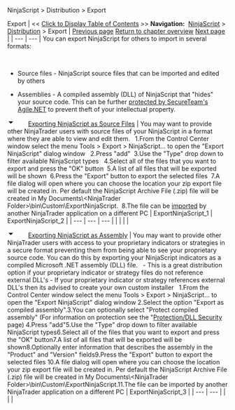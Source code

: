 ﻿
NinjaScript \> Distribution \> Export

Export
| \<\< [Click to Display Table of Contents](export.md) \>\> **Navigation:**     [NinjaScript](ninjascript-1.md) \> [Distribution](distribution-1.md) \> Export | [Previous page](import-1.md) [Return to chapter overview](distribution-1.md) [Next page](remove-ninjascript-assembly-1.md) |
| --- | --- |
You can export NinjaScript for others to import in several formats:   

 
- Source files \- NinjaScript source files that can be imported and edited by others 

- Assemblies \- A compiled assembly (DLL) of NinjaScript that "hides" your source code. This can be further [protected by SecureTeam's Agile.NET](protection_dll_security-1.md) to prevent theft of your intellectual property.

![tog_minus](tog_minus-1.gif)        [Exporting NinjaScript as Source Files](javascript:HMToggle('toggle','ExportingninjascriptAsSourceFiles','ExportingninjascriptAsSourceFiles_ICON'))
| You may want to provide other NinjaTrader users with source files of your NinjaScript in a format where they are able to view and edit them.   1\.From the Control Center window select the menu Tools \> Export \> NinjaScript... to open the "Export NinjaScript" dialog window   2\.Press "add"  3\.Use the "Type" drop down to filter available NinjaScript types   4\.Select all of the files that you want to export and press the "OK" button  5\.A list of all files that will be exported will be shown  6\.Press the "Export" button to export the selected files  7\.A file dialog will open where you can choose the location your zip export file will be created in. Per default the NinjaScript Archive File (.zip) file will be created in My Documents\\\<NinjaTrader Folder\>\\bin\\Custom\\ExportNinjaScript.  8\.The file can be [imported](import-1.md) by another NinjaTrader application on a different PC | ExportNinjaScript_1 | ExportNinjaScript_2 |
| --- | --- | --- |
|  | | |

![tog_minus](tog_minus-1.gif)        [Exporting NinjaScript as Assembly](javascript:HMToggle('toggle','ExportingninjascriptAsAssembly','ExportingninjascriptAsAssembly_ICON'))
| You may want to provide other NinjaTrader users with access to your proprietary indicators or strategies in a secure format preventing them from being able to see your proprietary source code. You can do this by exporting your NinjaScript indicators as a compiled Microsoft .NET assembly (DLL) file.    - This is a great distribution option if your proprietary indicator or strategy files do not reference external DLL's - If your proprietary indicator or strategy references external DLL's then its advised to create your own custom installer   1\.From the Control Center window select the menu Tools \> Export \> NinjaScript... to open the "Export NinjaScript" dialog window 2\.Select the option "Export as compiled assembly".3\.You can optionally select "Protect compiled assembly" (For information on protection see the "[Protection/DLL Security](protection_dll_security-1.md) page) 4\.Press "add"5\.Use the "Type" drop down to filter available NinjaScript types6\.Select all of the files that you want to export and press the "OK" button7\.A list of all files that will be exported will be shown8\.Optionally enter information that describes the assembly in the "Product" and "Version" fields9\.Press the "Export" button to export the selected files 10\.A file dialog will open where you can choose the location your zip export file will be created in. Per default the NinjaScript Archive File (.zip) file will be created in My Documents\\\<NinjaTrader Folder\>\\bin\\Custom\\ExportNinjaScript.11\.The file can be imported by another NinjaTrader application on a different PC | ExportNinjaScript_3 |
| --- | --- |
|  | |

